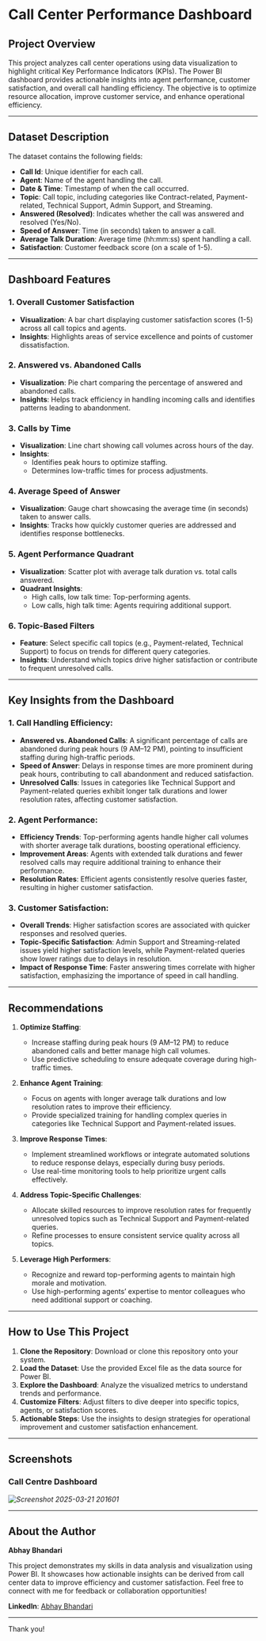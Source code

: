 # Call Center Performance Dashboard

## Project Overview
This project analyzes call center operations using data visualization to highlight critical Key Performance Indicators (KPIs). The Power BI dashboard provides actionable insights into agent performance, customer satisfaction, and overall call handling efficiency. The objective is to optimize resource allocation, improve customer service, and enhance operational efficiency.

---

## Dataset Description
The dataset contains the following fields:
- **Call Id**: Unique identifier for each call.
- **Agent**: Name of the agent handling the call.
- **Date & Time**: Timestamp of when the call occurred.
- **Topic**: Call topic, including categories like Contract-related, Payment-related, Technical Support, Admin Support, and Streaming.
- **Answered (Resolved)**: Indicates whether the call was answered and resolved (Yes/No).
- **Speed of Answer**: Time (in seconds) taken to answer a call.
- **Average Talk Duration**: Average time (hh:mm:ss) spent handling a call.
- **Satisfaction**: Customer feedback score (on a scale of 1-5).

---

## Dashboard Features

### 1. **Overall Customer Satisfaction**
- **Visualization**: A bar chart displaying customer satisfaction scores (1-5) across all call topics and agents.
- **Insights**: Highlights areas of service excellence and points of customer dissatisfaction.

### 2. **Answered vs. Abandoned Calls**
- **Visualization**: Pie chart comparing the percentage of answered and abandoned calls.
- **Insights**: Helps track efficiency in handling incoming calls and identifies patterns leading to abandonment.

### 3. **Calls by Time**
- **Visualization**: Line chart showing call volumes across hours of the day.
- **Insights**:
  - Identifies peak hours to optimize staffing.
  - Determines low-traffic times for process adjustments.

### 4. **Average Speed of Answer**
- **Visualization**: Gauge chart showcasing the average time (in seconds) taken to answer calls.
- **Insights**: Tracks how quickly customer queries are addressed and identifies response bottlenecks.

### 5. **Agent Performance Quadrant**
- **Visualization**: Scatter plot with average talk duration vs. total calls answered.
- **Quadrant Insights**:
  - High calls, low talk time: Top-performing agents.
  - Low calls, high talk time: Agents requiring additional support.

### 6. **Topic-Based Filters**
- **Feature**: Select specific call topics (e.g., Payment-related, Technical Support) to focus on trends for different query categories.
- **Insights**: Understand which topics drive higher satisfaction or contribute to frequent unresolved calls.

---

## Key Insights from the Dashboard

### 1. **Call Handling Efficiency**:
- **Answered vs. Abandoned Calls**: A significant percentage of calls are abandoned during peak hours (9 AM–12 PM), pointing to insufficient staffing during high-traffic periods.
- **Speed of Answer**: Delays in response times are more prominent during peak hours, contributing to call abandonment and reduced satisfaction.
- **Unresolved Calls**: Issues in categories like Technical Support and Payment-related queries exhibit longer talk durations and lower resolution rates, affecting customer satisfaction.

### 2. **Agent Performance**:
- **Efficiency Trends**: Top-performing agents handle higher call volumes with shorter average talk durations, boosting operational efficiency.
- **Improvement Areas**: Agents with extended talk durations and fewer resolved calls may require additional training to enhance their performance.
- **Resolution Rates**: Efficient agents consistently resolve queries faster, resulting in higher customer satisfaction.

### 3. **Customer Satisfaction**:
- **Overall Trends**: Higher satisfaction scores are associated with quicker responses and resolved queries.
- **Topic-Specific Satisfaction**: Admin Support and Streaming-related issues yield higher satisfaction levels, while Payment-related queries show lower ratings due to delays in resolution.
- **Impact of Response Time**: Faster answering times correlate with higher satisfaction, emphasizing the importance of speed in call handling.

---

## Recommendations

1. **Optimize Staffing**:
   - Increase staffing during peak hours (9 AM–12 PM) to reduce abandoned calls and better manage high call volumes.
   - Use predictive scheduling to ensure adequate coverage during high-traffic times.

2. **Enhance Agent Training**:
   - Focus on agents with longer average talk durations and low resolution rates to improve their efficiency.
   - Provide specialized training for handling complex queries in categories like Technical Support and Payment-related issues.

3. **Improve Response Times**:
   - Implement streamlined workflows or integrate automated solutions to reduce response delays, especially during busy periods.
   - Use real-time monitoring tools to help prioritize urgent calls effectively.

4. **Address Topic-Specific Challenges**:
   - Allocate skilled resources to improve resolution rates for frequently unresolved topics such as Technical Support and Payment-related queries.
   - Refine processes to ensure consistent service quality across all topics.

5. **Leverage High Performers**:
   - Recognize and reward top-performing agents to maintain high morale and motivation.
   - Use high-performing agents’ expertise to mentor colleagues who need additional support or coaching.

---

## How to Use This Project
1. **Clone the Repository**: Download or clone this repository onto your system.
2. **Load the Dataset**: Use the provided Excel file as the data source for Power BI.
3. **Explore the Dashboard**: Analyze the visualized metrics to understand trends and performance.
4. **Customize Filters**: Adjust filters to dive deeper into specific topics, agents, or satisfaction scores.
5. **Actionable Steps**: Use the insights to design strategies for operational improvement and customer satisfaction enhancement.

---

## Screenshots
### Call Centre Dashboard
*![Screenshot 2025-03-21 201601](https://github.com/user-attachments/assets/320c57b2-720d-4c4b-a0da-d97fbac47674)*

---

## About the Author
**Abhay Bhandari**

This project demonstrates my skills in data analysis and visualization using Power BI. It showcases how actionable insights can be derived from call center data to improve efficiency and customer satisfaction. Feel free to connect with me for feedback or collaboration opportunities!

**LinkedIn**: [Abhay Bhandari](https://www.linkedin.com/in/abhay-bhandari-a92b73231/)

---

Thank you!
